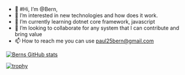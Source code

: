 
- 👋 #Hi, I’m @Bern, 
- 👀 I’m interested in new technologies and how does it work.
- 🌱 I’m currently learning dotnet core framework, javascript
- 💞️ I’m looking to collaborate for any system that I can contribute and bring value 
- 📫 How to reach me you can use paul25bern@gmail.com

<!---
togoodtobetrue/togoodtobetrue is a ✨ special ✨ repository because its `README.md` (this file) appears on your GitHub profile.
You can click the Preview link to take a look at your changes.
--->
[![Berns GitHub stats](https://github-readme-stats.vercel.app/api?username=b-s-j)](https://github.com/anuraghazra/github-readme-stats)

[![trophy](https://github-profile-trophy.vercel.app/?username=b-s-j)](https://github.com/ryo-ma/github-profile-trophy)
